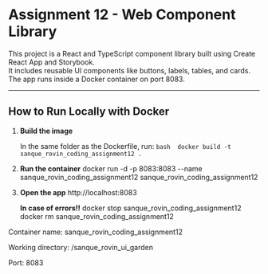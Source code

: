 # Assignment 12 - Web Component Library

This project is a React and TypeScript component library built using Create React App and Storybook.  
It includes reusable UI components like buttons, labels, tables, and cards. The app runs inside a Docker container on port 8083.

---

## How to Run Locally with Docker

1. **Build the image**

   In the same folder as the Dockerfile, run:
   ```bash  docker build -t sanque_rovin_coding_assignment12 . ```
  

2.  **Run the container**
    docker run -d -p 8083:8083 --name sanque_rovin_coding_assignment12 sanque_rovin_coding_assignment12

3. **Open the app**
    http://localhost:8083


    **In case of errors!!**
    docker stop sanque_rovin_coding_assignment12
    docker rm sanque_rovin_coding_assignment12

    

Container name: sanque_rovin_coding_assignment12

Working directory: /sanque_rovin_ui_garden

Port: 8083




